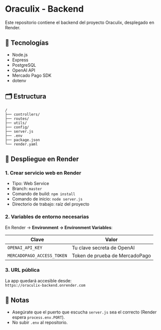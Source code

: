 # Oraculix - Backend

Este repositorio contiene el backend del proyecto Oraculix, desplegado en Render.

## 🔧 Tecnologías

- Node.js
- Express
- PostgreSQL
- OpenAI API
- Mercado Pago SDK
- dotenv

## 🗂 Estructura

```
/
├── controllers/
├── routes/
├── utils/
├── config/
├── server.js
├── .env
├── package.json
└── render.yaml
```

## 🚀 Despliegue en Render

### 1. Crear servicio web en Render

- Tipo: Web Service
- Branch: `master`
- Comando de build: `npm install`
- Comando de inicio: `node server.js`
- Directorio de trabajo: raíz del proyecto

### 2. Variables de entorno necesarias

En Render → **Environment → Environment Variables**:

| Clave                       | Valor                          |
|----------------------------|---------------------------------|
| `OPENAI_API_KEY`           | Tu clave secreta de OpenAI     |
| `MERCADOPAGO_ACCESS_TOKEN` | Token de prueba de MercadoPago |

### 3. URL pública

La app quedará accesible desde:  
`https://oraculix-backend.onrender.com`

## 📌 Notas

- Asegúrate que el puerto que escucha `server.js` sea el correcto (Render espera `process.env.PORT`).
- No subir `.env` al repositorio.
